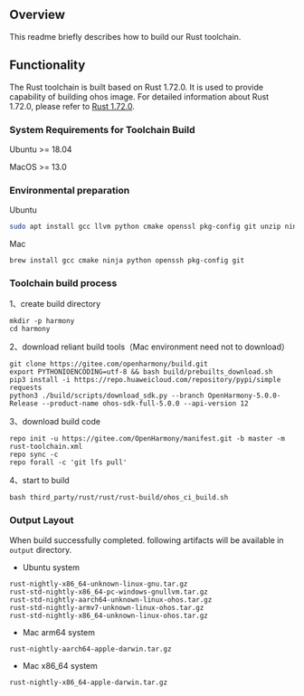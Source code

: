 ## Overview

This readme briefly describes how to build our Rust toolchain.

## Functionality
The Rust toolchain is built based on Rust 1.72.0. It is used to provide capability of building ohos image. For detailed information about Rust 1.72.0, please refer to [Rust 1.72.0](https://blog.rust-lang.org/2023/08/24/Rust-1.72.0.html).

### System Requirements for Toolchain Build

Ubuntu >= 18.04

MacOS >= 13.0

### Environmental preparation 

Ubuntu

```bash
sudo apt install gcc llvm python cmake openssl pkg-config git unzip ninja-build python3-distutils gawk curl python3-pip
```

Mac

```
brew install gcc cmake ninja python openssh pkg-config git
```

### Toolchain build process

1、create build directory

```
mkdir -p harmony
cd harmony
```

2、download reliant build tools（Mac environment need not to download）

```
git clone https://gitee.com/openharmony/build.git
export PYTHONIOENCODING=utf-8 && bash build/prebuilts_download.sh
pip3 install -i https://repo.huaweicloud.com/repository/pypi/simple requests
python3 ./build/scripts/download_sdk.py --branch OpenHarmony-5.0.0-Release --product-name ohos-sdk-full-5.0.0 --api-version 12
```

3、download build code

```
repo init -u https://gitee.com/OpenHarmony/manifest.git -b master -m rust-toolchain.xml
repo sync -c
repo forall -c 'git lfs pull'
```

4、start to build

```
bash third_party/rust/rust/rust-build/ohos_ci_build.sh
```

### Output Layout

When build successfully completed. following artifacts will be available in `output` directory.

- Ubuntu system

```
rust-nightly-x86_64-unknown-linux-gnu.tar.gz
rust-std-nightly-x86_64-pc-windows-gnullvm.tar.gz
rust-std-nightly-aarch64-unknown-linux-ohos.tar.gz
rust-std-nightly-armv7-unknown-linux-ohos.tar.gz
rust-std-nightly-x86_64-unknown-linux-ohos.tar.gz
```

- Mac arm64 system

```
rust-nightly-aarch64-apple-darwin.tar.gz
```

- Mac x86_64 system

```
rust-nightly-x86_64-apple-darwin.tar.gz
```

